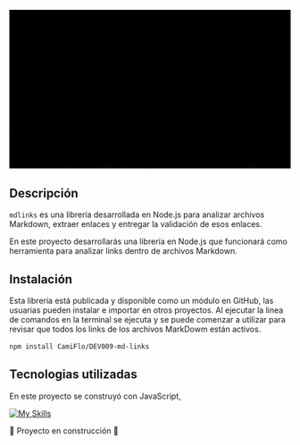 ![video-logoMdLinks](docs/md.gif)



## Descripción

`mdlinks` es una librería desarrollada en Node.js para analizar archivos Markdown, extraer enlaces y entregar la validación de esos enlaces. 

En este proyecto desarrollarás una librería en Node.js que funcionará como herramienta para analizar links dentro de archivos Markdown. 


## Instalación

Esta librería está publicada y disponible como un módulo en GitHub, las usuarias pueden instalar e importar en otros proyectos. Al ejecutar la linea de comandos en la terminal se ejecuta y se puede comenzar a utilizar para revisar que todos los links de los archivos MarkDowm están activos. 

```bash
npm install CamiFlo/DEV009-md-links

```

## Tecnologias utilizadas
En este proyecto se construyó con JavaScript, 

[![My Skills](https://skillicons.dev/icons?i=js,nodejs,jest,figma)](https://skillicons.dev)


:construction: Proyecto en construcción :construction:
